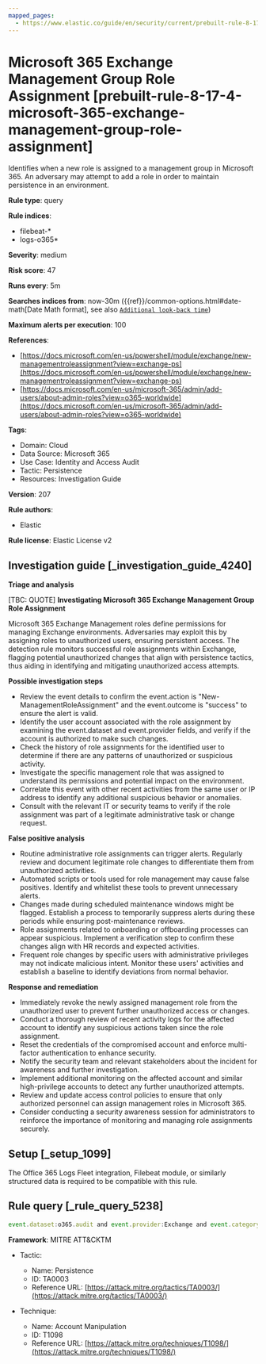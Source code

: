 ```yaml
---
mapped_pages:
  - https://www.elastic.co/guide/en/security/current/prebuilt-rule-8-17-4-microsoft-365-exchange-management-group-role-assignment.html
---
```


# Microsoft 365 Exchange Management Group Role Assignment [prebuilt-rule-8-17-4-microsoft-365-exchange-management-group-role-assignment]

Identifies when a new role is assigned to a management group in Microsoft 365. An adversary may attempt to add a role in order to maintain persistence in an environment.

**Rule type**: query

**Rule indices**:

* filebeat-*
* logs-o365*

**Severity**: medium

**Risk score**: 47

**Runs every**: 5m

**Searches indices from**: now-30m ({{ref}}/common-options.html#date-math[Date Math format], see also [`Additional look-back time`](docs-content://solutions/security/detect-and-alert/create-detection-rule.md#rule-schedule))

**Maximum alerts per execution**: 100

**References**:

* [https://docs.microsoft.com/en-us/powershell/module/exchange/new-managementroleassignment?view=exchange-ps](https://docs.microsoft.com/en-us/powershell/module/exchange/new-managementroleassignment?view=exchange-ps)
* [https://docs.microsoft.com/en-us/microsoft-365/admin/add-users/about-admin-roles?view=o365-worldwide](https://docs.microsoft.com/en-us/microsoft-365/admin/add-users/about-admin-roles?view=o365-worldwide)

**Tags**:

* Domain: Cloud
* Data Source: Microsoft 365
* Use Case: Identity and Access Audit
* Tactic: Persistence
* Resources: Investigation Guide

**Version**: 207

**Rule authors**:

* Elastic

**Rule license**: Elastic License v2

## Investigation guide [_investigation_guide_4240]

**Triage and analysis**

[TBC: QUOTE]
**Investigating Microsoft 365 Exchange Management Group Role Assignment**

Microsoft 365 Exchange Management roles define permissions for managing Exchange environments. Adversaries may exploit this by assigning roles to unauthorized users, ensuring persistent access. The detection rule monitors successful role assignments within Exchange, flagging potential unauthorized changes that align with persistence tactics, thus aiding in identifying and mitigating unauthorized access attempts.

**Possible investigation steps**

* Review the event details to confirm the event.action is "New-ManagementRoleAssignment" and the event.outcome is "success" to ensure the alert is valid.
* Identify the user account associated with the role assignment by examining the event.dataset and event.provider fields, and verify if the account is authorized to make such changes.
* Check the history of role assignments for the identified user to determine if there are any patterns of unauthorized or suspicious activity.
* Investigate the specific management role that was assigned to understand its permissions and potential impact on the environment.
* Correlate this event with other recent activities from the same user or IP address to identify any additional suspicious behavior or anomalies.
* Consult with the relevant IT or security teams to verify if the role assignment was part of a legitimate administrative task or change request.

**False positive analysis**

* Routine administrative role assignments can trigger alerts. Regularly review and document legitimate role changes to differentiate them from unauthorized activities.
* Automated scripts or tools used for role management may cause false positives. Identify and whitelist these tools to prevent unnecessary alerts.
* Changes made during scheduled maintenance windows might be flagged. Establish a process to temporarily suppress alerts during these periods while ensuring post-maintenance reviews.
* Role assignments related to onboarding or offboarding processes can appear suspicious. Implement a verification step to confirm these changes align with HR records and expected activities.
* Frequent role changes by specific users with administrative privileges may not indicate malicious intent. Monitor these users' activities and establish a baseline to identify deviations from normal behavior.

**Response and remediation**

* Immediately revoke the newly assigned management role from the unauthorized user to prevent further unauthorized access or changes.
* Conduct a thorough review of recent activity logs for the affected account to identify any suspicious actions taken since the role assignment.
* Reset the credentials of the compromised account and enforce multi-factor authentication to enhance security.
* Notify the security team and relevant stakeholders about the incident for awareness and further investigation.
* Implement additional monitoring on the affected account and similar high-privilege accounts to detect any further unauthorized attempts.
* Review and update access control policies to ensure that only authorized personnel can assign management roles in Microsoft 365.
* Consider conducting a security awareness session for administrators to reinforce the importance of monitoring and managing role assignments securely.


## Setup [_setup_1099]

The Office 365 Logs Fleet integration, Filebeat module, or similarly structured data is required to be compatible with this rule.


## Rule query [_rule_query_5238]

```js
event.dataset:o365.audit and event.provider:Exchange and event.category:web and event.action:"New-ManagementRoleAssignment" and event.outcome:success
```

**Framework**: MITRE ATT&CKTM

* Tactic:

    * Name: Persistence
    * ID: TA0003
    * Reference URL: [https://attack.mitre.org/tactics/TA0003/](https://attack.mitre.org/tactics/TA0003/)

* Technique:

    * Name: Account Manipulation
    * ID: T1098
    * Reference URL: [https://attack.mitre.org/techniques/T1098/](https://attack.mitre.org/techniques/T1098/)



